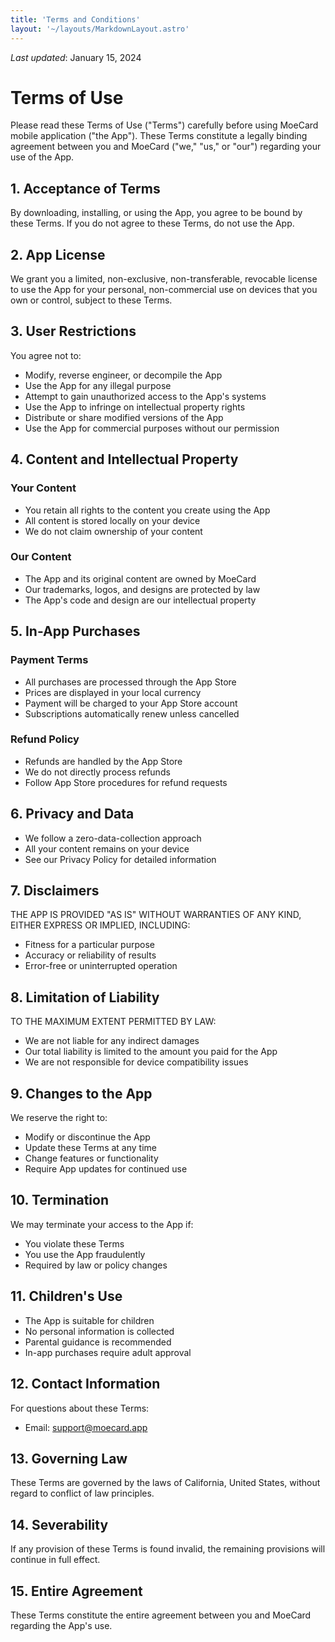 ```yaml
---
title: 'Terms and Conditions'
layout: '~/layouts/MarkdownLayout.astro'
---
```


_Last updated_: January 15, 2024

# Terms of Use

Please read these Terms of Use ("Terms") carefully before using MoeCard mobile application ("the App"). These Terms constitute a legally binding agreement between you and MoeCard ("we," "us," or "our") regarding your use of the App.

## 1. Acceptance of Terms

By downloading, installing, or using the App, you agree to be bound by these Terms. If you do not agree to these Terms, do not use the App.

## 2. App License

We grant you a limited, non-exclusive, non-transferable, revocable license to use the App for your personal, non-commercial use on devices that you own or control, subject to these Terms.

## 3. User Restrictions

You agree not to:
- Modify, reverse engineer, or decompile the App
- Use the App for any illegal purpose
- Attempt to gain unauthorized access to the App's systems
- Use the App to infringe on intellectual property rights
- Distribute or share modified versions of the App
- Use the App for commercial purposes without our permission

## 4. Content and Intellectual Property

### Your Content
- You retain all rights to the content you create using the App
- All content is stored locally on your device
- We do not claim ownership of your content

### Our Content
- The App and its original content are owned by MoeCard
- Our trademarks, logos, and designs are protected by law
- The App's code and design are our intellectual property

## 5. In-App Purchases

### Payment Terms
- All purchases are processed through the App Store
- Prices are displayed in your local currency
- Payment will be charged to your App Store account
- Subscriptions automatically renew unless cancelled

### Refund Policy
- Refunds are handled by the App Store
- We do not directly process refunds
- Follow App Store procedures for refund requests

## 6. Privacy and Data

- We follow a zero-data-collection approach
- All your content remains on your device
- See our Privacy Policy for detailed information

## 7. Disclaimers

THE APP IS PROVIDED "AS IS" WITHOUT WARRANTIES OF ANY KIND, EITHER EXPRESS OR IMPLIED, INCLUDING:
- Fitness for a particular purpose
- Accuracy or reliability of results
- Error-free or uninterrupted operation

## 8. Limitation of Liability

TO THE MAXIMUM EXTENT PERMITTED BY LAW:
- We are not liable for any indirect damages
- Our total liability is limited to the amount you paid for the App
- We are not responsible for device compatibility issues

## 9. Changes to the App

We reserve the right to:
- Modify or discontinue the App
- Update these Terms at any time
- Change features or functionality
- Require App updates for continued use

## 10. Termination

We may terminate your access to the App if:
- You violate these Terms
- You use the App fraudulently
- Required by law or policy changes

## 11. Children's Use

- The App is suitable for children
- No personal information is collected
- Parental guidance is recommended
- In-app purchases require adult approval

## 12. Contact Information

For questions about these Terms:
- Email: support@moecard.app

## 13. Governing Law

These Terms are governed by the laws of California, United States, without regard to conflict of law principles.

## 14. Severability

If any provision of these Terms is found invalid, the remaining provisions will continue in full effect.

## 15. Entire Agreement

These Terms constitute the entire agreement between you and MoeCard regarding the App's use.
